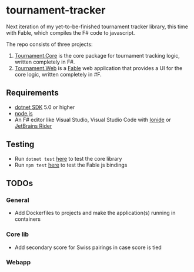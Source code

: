 # tournament-tracker

Next iteration of my yet-to-be-finished tournament tracker library, this time with Fable, which compiles the F# code to javascript.

The repo consists of three projects:

1. [Tournament.Core](./tournamentlib/) is the core package for tournament tracking logic, written completely in F#.
2. [Tournament.Web](./tournamenttracker/) is a [Fable](https://fable.io) web application that provides a UI for the core logic, written completely in #F.

## Requirements

- [dotnet SDK](https://www.microsoft.com/net/download/core) 5.0 or higher
- [node.js](https://nodejs.org)
- An F# editor like Visual Studio, Visual Studio Code with [Ionide](http://ionide.io/) or [JetBrains Rider](https://www.jetbrains.com/rider/)

## Testing

- Run `dotnet test` [here](./tournamentlib/test) to test the core library
- Run `npm test` [here](./tournamenttracker/) to test the Fable js bindings

## TODOs

### General

- Add Dockerfiles to projects and make the application(s) running in containers

### Core lib

- Add secondary score for Swiss pairings in case score is tied

### Webapp
